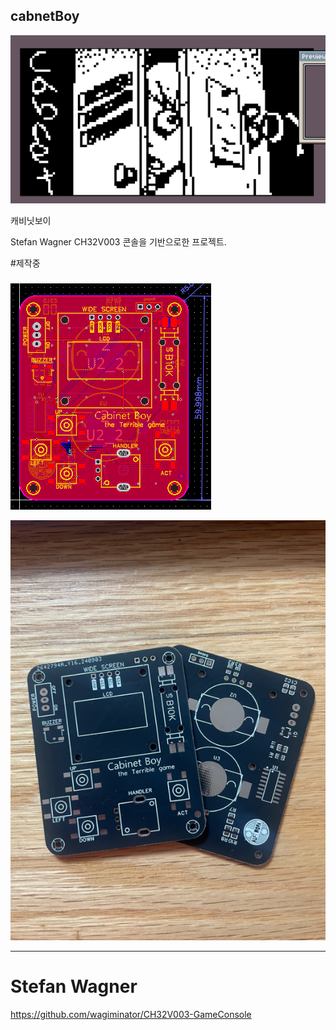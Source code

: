 ## cabnetBoy

![캐비닛보이](image_1.png)

캐비닛보이

Stefan Wagner CH32V003 콘솔을 기반으로한 프로젝트. 

#제작중

###

![캐비닛보이](cabnetBoy.png)

![캐비닛보이](image.png)

 
---

# Stefan Wagner 

https://github.com/wagiminator/CH32V003-GameConsole